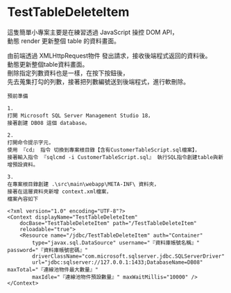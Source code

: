 # TestTableDeleteItem

這隻簡單小專案主要是在練習透過 JavaScript 操控 DOM API，  
動態 render 更新整個 table 的資料畫面。  

由前端透過 XMLHttpRequest物件 發出請求，接收後端程式返回的資料後。  
動態更新整個table資料畫面。  
刪除指定列數資料也是一樣，在按下按鈕後，  
先去蒐集打勾的列數，接著把列數編號送到後端程式，進行軟刪除。  

```no-highlight
預前準備

1.
打開 Microsoft SQL Server Management Studio 18，
接著創建 DB08 這個 database。

2.
打開命令提示字元，
使用 『cd』 指令 切換到專案根目錄【含有CustomerTableScript.sql檔案】，
接著輸入指令 『sqlcmd -i CustomerTableScript.sql』 執行SQL指令創建table與新增預設資料。

3.
在專案根目錄創建 .\src\main\webapp\META-INF\ 資料夾，
接著在這層資料夾新增 context.xml檔案，
檔案內容如下

<?xml version="1.0" encoding="UTF-8"?>
<Context displayName="TestTableDeleteItem"
    docBase="TestTableDeleteItem" path="/TestTableDeleteItem"
    reloadable="true">
    <Resource name="/jdbc/TestTableDeleteItem" auth="Container"
        type="javax.sql.DataSource" username="『資料庫帳號名稱』" password="『資料庫帳號密碼』"
        driverClassName="com.microsoft.sqlserver.jdbc.SQLServerDriver"
        url="jdbc:sqlserver://127.0.0.1:1433;DatabaseName=DB08" maxTotal="『連線池物件最大數量』"
        maxIdle="『連線池物件預設數量』" maxWaitMillis="10000" />
</Context>
```